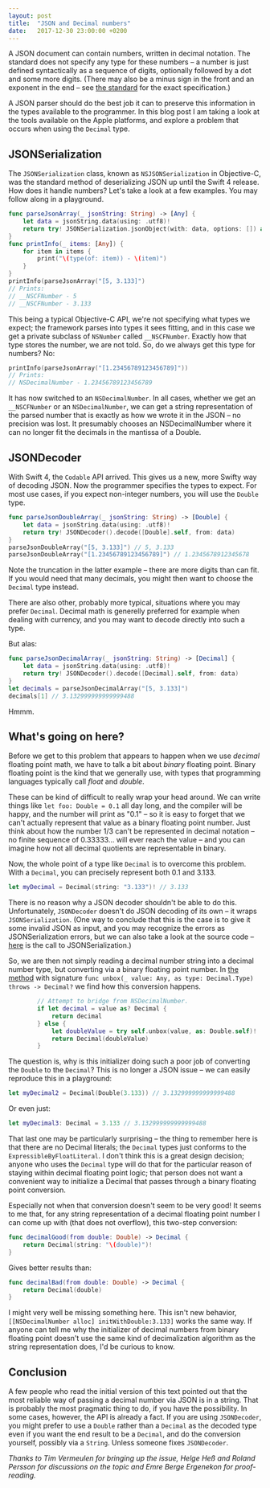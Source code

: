 ```yaml
---
layout: post
title:  "JSON and Decimal numbers"
date:   2017-12-30 23:00:00 +0200
---
```


A JSON document can contain numbers, written in decimal notation. The standard does not specify any type for these numbers – a number is just defined syntactically as a sequence of digits, optionally followed by a dot and some more digits.  (There may also be a minus sign in the front and an exponent in the end – see [the standard](http://json.org/) for the exact specification.)

A JSON parser should do the best job it can to preserve this information in the types available to the programmer.  In this blog post I am taking a look at the tools available on the Apple platforms, and explore a problem that occurs when using the `Decimal` type. 

## JSONSerialization

The `JSONSerialization` class, known as `NSJSONSerialization` in Objective-C, was the standard method of deserializing JSON up until the Swift 4 release.  How does it handle numbers?  Let's take a look at a few examples.  You may follow along in a playground. 


```swift
func parseJsonArray(_ jsonString: String) -> [Any] {
    let data = jsonString.data(using: .utf8)!
    return try! JSONSerialization.jsonObject(with: data, options: []) as! [Any]
}
func printInfo(_ items: [Any]) {
    for item in items {
        print("\(type(of: item)) - \(item)")
    }
}
printInfo(parseJsonArray("[5, 3.133]")
// Prints:
// __NSCFNumber - 5
// __NSCFNumber - 3.133
```

This being a typical Objective-C API, we're not specifying what types we expect; the framework parses into types it sees fitting, and in this case we get a private subclass of `NSNumber` called `__NSCFNumber`.  Exactly how that type stores the number, we are not told. So, do we always get this type for numbers? No:

```swift
printInfo(parseJsonArray("[1.23456789123456789]"))
// Prints:
// NSDecimalNumber - 1.23456789123456789
```

It has now switched to an `NSDecimalNumber`.  In all cases, whether we get an `__NSCFNumber` or an `NSDecimalNumber`, we can get a string representation of the parsed number that is exactly as how we wrote it in the JSON – no precision was lost. It presumably chooses an NSDecimalNumber where it can no longer fit the decimals in the mantissa of a Double.  

## JSONDecoder

With Swift 4, the `Codable` API arrived.  This gives us a new, more Swifty way of decoding JSON.  Now the programmer specifies the types to expect.  For most use cases, if you expect non-integer numbers, you will use the `Double` type.

```swift
func parseJsonDoubleArray(_ jsonString: String) -> [Double] {
    let data = jsonString.data(using: .utf8)!
    return try! JSONDecoder().decode([Double].self, from: data)
}
parseJsonDoubleArray("[5, 3.133]") // 5, 3.133
parseJsonDoubleArray("[1.23456789123456789]") // 1.2345678912345678
```

Note the truncation in the latter example – there are more digits than can fit.  If you would need that many decimals, you might then want to choose the `Decimal` type instead. 

There are also other, probably more typical, situations where you may prefer `Decimal`. Decimal math is generelly preferred for example when dealing with currency, and you may want to decode directly into such a type. 

But alas:

```swift
func parseJsonDecimalArray(_ jsonString: String) -> [Decimal] {
    let data = jsonString.data(using: .utf8)!
    return try! JSONDecoder().decode([Decimal].self, from: data)
}
let decimals = parseJsonDecimalArray("[5, 3.133]")
decimals[1] // 3.132999999999999488
```

Hmmm.

## What's going on here? 

Before we get to this problem that appears to happen when we use _decimal_ floating point math, we have to talk a bit about _binary_ floating point. Binary floating point is the kind that we generally use, with types that programming languages typically call _float_ and _double_. 

These can be kind of difficult to really wrap your head around.  We can write things like `let foo: Double = 0.1` all day long, and the compiler will be happy, and the number will print as "0.1" – so it is easy to forget that we can't actually represent that value as a binary floating point number. Just think about how the number 1/3 can't be represented in decimal notation – no finite sequence of 0.33333... will ever reach the value – and you can imagine how not all decimal quotients are representable in binary.  

Now, the whole point of a type like `Decimal` is to overcome this problem. With a `Decimal`, you can precisely represent both 0.1 and 3.133.

```swift
let myDecimal = Decimal(string: "3.133")! // 3.133
```

There is no reason why a JSON decoder shouldn't be able to do this.  Unfortunately, `JSONDecoder` doesn't do JSON decoding of its own – it wraps `JSONSerialization`. (One way to conclude that this is the case is to give it some invalid JSON as input, and you may recognize the errors as JSONSerialization errors, but we can also take a look at the source code – [here](https://github.com/apple/swift/blob/128092a7d60b57b8e6d69c8bda48f413b3d418b1/stdlib/public/SDK/Foundation/JSONEncoder.swift#L1060) is the call to JSONSerialization.)

So, we are then not simply reading a decimal number string into a decimal number type, but converting via a binary floating point number.  In [the method](https://github.com/apple/swift/blob/d726bd85a24812065cf6164514144f9bbbf9fc5d/stdlib/public/SDK/Foundation/JSONEncoder.swift#L2309-L2319) with signature `func unbox(_ value: Any, as type: Decimal.Type) throws -> Decimal?` we find how this conversion happens. 

```swift
        // Attempt to bridge from NSDecimalNumber.
        if let decimal = value as? Decimal {
            return decimal
        } else {
            let doubleValue = try self.unbox(value, as: Double.self)!
            return Decimal(doubleValue)
        }
```

The question is, why is this initializer doing such a poor job of converting the `Double` to the `Decimal`?  This is no longer a JSON issue – we can easily reproduce this in a playground:

```swift
let myDecimal2 = Decimal(Double(3.133)) // 3.132999999999999488
```
Or even just:

```swift
let myDecimal3: Decimal = 3.133 // 3.132999999999999488
```
That last one may be particularly surprising – the thing to remember here is that there are no Decimal literals; the `Decimal` types just conforms to the `ExpressibleByFloatLiteral`.  I don't think this is a great design decision; anyone who uses the `Decimal` type will do that for the particular reason of staying within decimal floating point logic; that person does not want a convenient way to initialize a Decimal that passes through a binary floating point conversion. 

Especially not when that conversion doesn't seem to be very good! It seems to me that, for any string representation of a decimal floating point number I can come up with (that does not overflow), this two-step conversion:

```swift
func decimalGood(from double: Double) -> Decimal {
    return Decimal(string: "\(double)")!
}
```

Gives better results than:

```swift
func decimalBad(from double: Double) -> Decimal {
    return Decimal(double)
}
```

I might very well be missing something here. This isn't new behavior, `[[NSDecimalNumber alloc] initWithDouble:3.133]` works the same way. If anyone can tell me why the initializer of decimal numbers from binary floating point doesn't use the same kind of decimalization algorithm as the string representation does, I'd be curious to know. 

## Conclusion

A few people who read the initial version of this text pointed out that the most reliable way of passing a decimal number via JSON is in a string.  That is probably the most pragmatic thing to do, if you have the possibility.  In some cases, however, the API is already a fact.  If you are using `JSONDecoder`, you might prefer to use a `Double` rather than a `Decimal` as the decoded type even if you want the end result to be a `Decimal`, and do the conversion yourself, possibly via a `String`.  Unless someone fixes `JSONDecoder`. 

_Thanks to Tim Vermeulen for bringing up the issue, Helge Heß and Roland Persson for discussions on the topic and Emre Berge Ergenekon for proof-reading._
